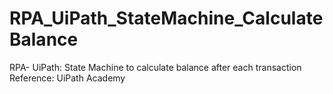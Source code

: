 # RPA_UiPath_StateMachine_CalculateBalance
RPA- UiPath: State Machine to calculate balance after each transaction 
Reference: UiPath Academy
